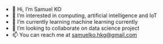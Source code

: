 - 👋 Hi, I’m Samuel KO
- 👀 I’m interested in computing, artificial intelligence and IoT
- 🌱 I’m currently learning machine learning currently
- 💞️ I’m looking to collaborate on data science project
- 📫 You can reach me at samuelko.hkg@gmail.com

<!---
samuelkoGithub/samuelkoGithub is a ✨ special ✨ repository because its `README.md` (this file) appears on your GitHub profile.
You can click the Preview link to take a look at your changes.
--->
